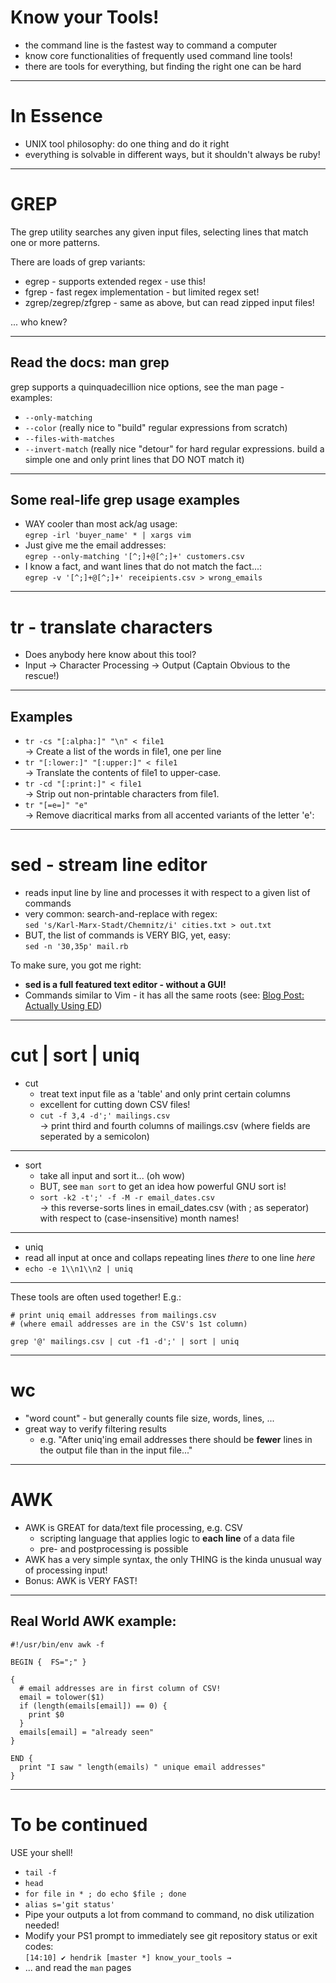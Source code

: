 # Know your Tools!

  * the command line is the fastest way to command a computer
  * know core functionalities of frequently used command line tools!
  * there are tools for everything, but finding the right one can be hard

---
# In Essence

  * UNIX tool philosophy: do one thing and do it right
  * everything is solvable in different ways, but it shouldn't always be ruby!

---
# GREP

  The grep utility searches any given input files, selecting lines that match
  one or more patterns.

There are loads of grep variants:

  * egrep - supports extended regex - use this!
  * fgrep - fast regex implementation - but limited regex set!
  * zgrep/zegrep/zfgrep - same as above, but can read zipped input files!

... who knew?

---
## Read the docs: man grep

grep supports a quinquadecillion nice options, see the man page - examples:

  * ```--only-matching```
  * ```--color``` (really nice to "build" regular expressions from scratch)
  * ```--files-with-matches```
  * ```--invert-match``` (really nice "detour" for hard regular expressions. build a simple one and only print lines that DO NOT match it)

---
## Some real-life grep usage examples

  * WAY cooler than most ack/ag usage:<br /> ```egrep -irl 'buyer_name' * | xargs vim```
  * Just give me the email addresses:<br />```egrep --only-matching '[^;]+@[^;]+' customers.csv```
  * I know a fact, and want lines that do not match the fact...:<br /> ```egrep -v '[^;]+@[^;]+' receipients.csv > wrong_emails```

---
# tr - translate characters

  * Does anybody here know about this tool?
  * Input → Character Processing → Output    (Captain Obvious to the rescue!)

---
## Examples

  * ```tr -cs "[:alpha:]" "\n" < file1``` <br />→ Create a list of the words in file1, one per line
  * ```tr "[:lower:]" "[:upper:]" < file1``` <br />→ Translate the contents of file1 to upper-case.
  * ```tr -cd "[:print:]" < file1``` <br />→ Strip out non-printable characters from file1.
  * ```tr "[=e=]" "e"``` <br />→ Remove diacritical marks from all accented variants of the letter 'e':

---
# sed - stream line editor

  * reads input line by line and processes it with respect to a given list of commands
  * very common: search-and-replace with regex: <br />```sed 's/Karl-Marx-Stadt/Chemnitz/i' cities.txt > out.txt```
  * BUT, the list of commands is VERY BIG, yet, easy: <br />```sed -n '30,35p' mail.rb```

To make sure, you got me right:

  * **sed is a full featured text editor - without a GUI!**
  * Commands similar to Vim - it has all the same roots (see: <a
    href="http://blog.sanctum.geek.nz/actually-using-ed/">Blog Post: Actually
    Using ED</a>)


---
# cut | sort | uniq

  * cut
    * treat text input file as a 'table' and only print certain columns
    * excellent for cutting down CSV files!
    * ```cut -f 3,4 -d';' mailings.csv``` <br /> → print third and fourth columns of mailings.csv (where fields are seperated by a semicolon)

---
  * sort
    * take all input and sort it... (oh wow)
    * BUT, see ```man sort``` to get an idea how powerful GNU sort is!
    * ```sort -k2 -t';' -f -M -r email_dates.csv``` <br />→ this reverse-sorts lines in email_dates.csv (with ; as seperator) with respect to (case-insensitive) month names!

---
  * uniq
   * read all input at once and collaps repeating lines *there* to one line *here*
   * ```echo -e 1\\n1\\n2 | uniq```

---
These tools are often used together! E.g.:

```
# print uniq email addresses from mailings.csv
# (where email addresses are in the CSV's 1st column)

grep '@' mailings.csv | cut -f1 -d';' | sort | uniq 
```

---
# wc

  * "word count" - but generally counts file size, words, lines, ...
  * great way to verify filtering results
    * e.g. "After uniq'ing email addresses there should be **fewer** lines in the output file than in the input file..."

---
# AWK

  * AWK is GREAT for data/text file processing, e.g. CSV
    * scripting language that applies logic to **each line** of a data file
    * pre- and postprocessing is possible
  * AWK has a very simple syntax, the only THING is the kinda unusual way of processing input!
  * Bonus: AWK is VERY FAST!

---
## Real World AWK example:

```
#!/usr/bin/env awk -f

BEGIN {  FS=";" }

{
  # email addresses are in first column of CSV!
  email = tolower($1)
  if (length(emails[email]) == 0) {
    print $0
  }
  emails[email] = "already seen"
}

END {
  print "I saw " length(emails) " unique email addresses"
}
```

---
# To be continued

USE your shell!

 * ```tail -f```
 * ```head```
 * ```for file in * ; do echo $file ; done```
 * ```alias s='git status'```
 * Pipe your outputs a lot from command to command, no disk utilization needed!
 * Modify your PS1 prompt to immediately see git repository status or exit
   codes:<br />```[14:10] ✔ hendrik [master *] know_your_tools →```
 * ... and read the ```man``` pages
